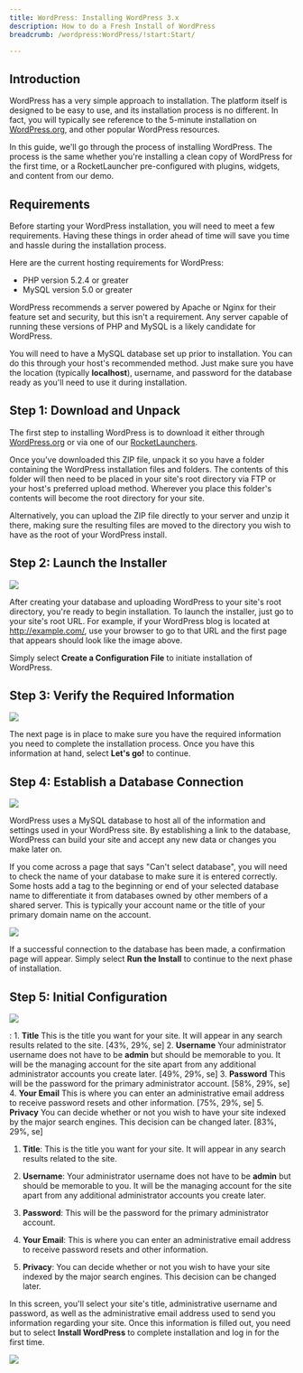 ```yaml
---
title: WordPress: Installing WordPress 3.x
description: How to do a Fresh Install of WordPress
breadcrumb: /wordpress:WordPress/!start:Start/

---
```


Introduction
-----

WordPress has a very simple approach to installation. The platform itself is designed to be easy to use, and its installation process is no different. In fact, you will typically see reference to the 5-minute installation on [WordPress.org][org], and other popular WordPress resources.

In this guide, we'll go through the process of installing WordPress. The process is the same whether you're installing a clean copy of WordPress for the first time, or a RocketLauncher pre-configured with plugins, widgets, and content from our demo.

Requirements
-----

Before starting your WordPress installation, you will need to meet a few requirements. Having these things in order ahead of time will save you time and hassle during the installation process.

Here are the current hosting requirements for WordPress:

* PHP version 5.2.4 or greater
* MySQL version 5.0 or greater

WordPress recommends a server powered by Apache or Nginx for their feature set and security, but this isn't a requirement. Any server capable of running these versions of PHP and MySQL is a likely candidate for WordPress.

You will need to have a MySQL database set up prior to installation. You can do this through your host's recommended method. Just make sure you have the location (typically **localhost**), username, and password for the database ready as you'll need to use it during installation.

Step 1: Download and Unpack
-----

The first step to installing WordPress is to download it either through [WordPress.org][org] or via one of our [RocketLaunchers][rockettheme].

Once you've downloaded this ZIP file, unpack it so you have a folder containing the WordPress installation files and folders. The contents of this folder will then need to be placed in your site's root directory via FTP or your host's preferred upload method. Wherever you place this folder's contents will become the root directory for your site.

Alternatively, you can upload the ZIP file directly to your server and unzip it there, making sure the resulting files are moved to the directory you wish to have as the root of your WordPress install.

Step 2: Launch the Installer
-----

![][install1]

After creating your database and uploading WordPress to your site's root directory, you're ready to begin installation. To launch the installer, just go to your site's root URL. For example, if your WordPress blog is located at http://example.com/, use your browser to go to that URL and the first page that appears should look like the image above.

Simply select **Create a Configuration File** to initiate installation of WordPress. 

Step 3: Verify the Required Information
-----

![][install2]

The next page is in place to make sure you have the required information you need to complete the installation process. Once you have this information at hand, select **Let's go!** to continue.

Step 4: Establish a Database Connection
-----

![][install3]

WordPress uses a MySQL database to host all of the information and settings used in your WordPress site. By establishing a link to the database, WordPress can build your site and accept any new data or changes you make later on.

If you come across a page that says "Can't select database", you will need to check the name of your database to make sure it is entered correctly. Some hosts add a tag to the beginning or end of your selected database name to differentiate it from databases owned by other members of a shared server. This is typically your account name or the title of your primary domain name on the account.

![][install4]

If a successful connection to the database has been made, a confirmation page will appear. Simply select **Run the Install** to continue to the next phase of installation.

Step 5: Initial Configuration
-----

![][install5]

:   1. **Title** This is the title you want for your site. It will appear in any search results related to the site. [43%, 29%, se]
    2. **Username** Your administrator username does not have to be **admin** but should be memorable to you. It will be the managing account for the site apart from any additional administrator accounts you create later. [49%, 29%, se]
    3. **Password** This will be the password for the primary administrator account. [58%, 29%, se]
    4. **Your Email** This is where you can enter an administrative email address to receive password resets and other information. [75%, 29%, se]
    5. **Privacy** You can decide whether or not you wish to have your site indexed by the major search engines. This decision can be changed later. [83%, 29%, se]

1. **Title**: This is the title you want for your site. It will appear in any search results related to the site.

2. **Username**: Your administrator username does not have to be **admin** but should be memorable to you. It will be the managing account for the site apart from any additional administrator accounts you create later.

3. **Password**: This will be the password for the primary administrator account.

4. **Your Email**: This is where you can enter an administrative email address to receive password resets and other information.

5. **Privacy**: You can decide whether or not you wish to have your site indexed by the major search engines. This decision can be changed later.

In this screen, you'll select your site's title, administrative username and password, as well as the administrative email address used to send you information regarding your site. Once this information is filled out, you need but to select **Install WordPress** to complete installation and log in for the first time.

![][install6]

[org]: http://wordpress.org
[rockettheme]: http://rockettheme.com
[install1]: assets/wp_rocketlauncher_1.jpeg
[install2]: assets/wp_rocketlauncher_2.jpeg
[install3]: assets/wp_rocketlauncher_3.jpeg
[install4]: assets/wp_rocketlauncher_4.jpeg
[install5]: assets/wp_rocketlauncher_5.jpeg
[install6]: assets/wp_rocketlauncher_6.jpeg